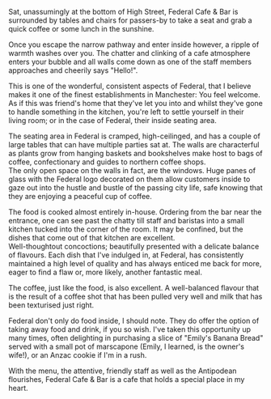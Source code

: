 Sat, unassumingly at the bottom of High Street, Federal Cafe & Bar is surrounded by tables and chairs for passers-by to take a seat and grab a quick coffee or some lunch in the sunshine.

Once you escape the narrow pathway and enter inside however, a ripple of warmth washes over you. The chatter and clinking of a cafe atmosphere enters your bubble and all walls come down as one of the staff members approaches and cheerily says "Hello!".

This is one of the wonderful, consistent aspects of Federal, that I believe makes it one of the finest establishments in Manchester: You feel welcome. As if this was friend's home that they've let you into and whilst they've gone to handle something in the kitchen, you're left to settle yourself in their living room; or in the case of Federal, their inside seating area.

The seating area in Federal is cramped, high-ceilinged, and has a couple of large tables that can have multiple parties sat at. The walls are characterful as plants grow from hanging baskets and bookshelves make host to bags of coffee, confectionary and guides to northern coffee shops.  
The only open space on the walls in fact, are the windows. Huge panes of glass with the Federal logo decorated on them allow customers inside to gaze out into the hustle and bustle of the passing city life, safe knowing that they are enjoying a peaceful cup of coffee.

The food is cooked almost entirely in-house. Ordering from the bar near the entrance, one can see past the chatty till staff and baristas into a small kitchen tucked into the corner of the room. It may be confined, but the dishes that come out of that kitchen are excellent.  
Well-thoughtout concoctions; beautifully presented with a delicate balance of flavours. Each dish that I've indulged in, at Federal, has consistently maintained a high level of quality and has always enticed me back for more, eager to find a flaw or, more likely, another fantastic meal.

The coffee, just like the food, is also excellent. A well-balanced flavour that is the result of a coffee shot that has been pulled very well and milk that has been texturised just right.

Federal don't only do food inside, I should note. They do offer the option of taking away food and drink, if you so wish. I've taken this opportunity up many times, often delighting in purchasing a slice of "Emily's Banana Bread" served with a small pot of marscapone (Emily, I learned, is the owner's wife!), or an Anzac cookie if I'm in a rush.  

With the menu, the attentive, friendly staff as well as the Antipodean flourishes, Federal Cafe & Bar is a cafe that holds a special place in my heart.